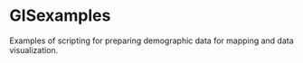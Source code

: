 # GISexamples
Examples of scripting for preparing demographic data for mapping and data visualization.
